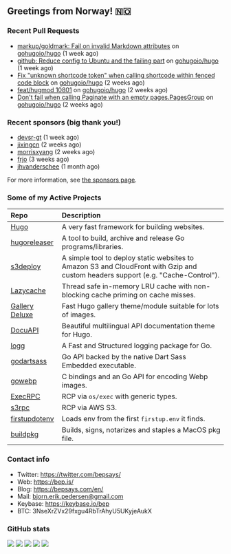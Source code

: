 ## Greetings from Norway! 🇳🇴

### Recent Pull Requests

- [markup/goldmark: Fail on invalid Markdown attributes](https://github.com/gohugoio/hugo/pull/10836) on [gohugoio/hugo](https://github.com/gohugoio/hugo) (1 week ago)
- [github: Reduce config to Ubuntu and the failing part](https://github.com/gohugoio/hugo/pull/10833) on [gohugoio/hugo](https://github.com/gohugoio/hugo) (1 week ago)
- [Fix &#34;unknown shortcode token&#34; when calling shortcode within fenced code block](https://github.com/gohugoio/hugo/pull/10822) on [gohugoio/hugo](https://github.com/gohugoio/hugo) (2 weeks ago)
- [feat/hugmod 10801](https://github.com/gohugoio/hugo/pull/10807) on [gohugoio/hugo](https://github.com/gohugoio/hugo) (2 weeks ago)
- [Don&#39;t fail when calling Paginate with an empty pages.PagesGroup](https://github.com/gohugoio/hugo/pull/10803) on [gohugoio/hugo](https://github.com/gohugoio/hugo) (2 weeks ago)

### Recent sponsors (big thank you!)

- [devsr-gt](https://github.com/devsr-gt) (1 week ago)
- [jixingcn](https://github.com/jixingcn) (2 weeks ago)
- [morrisxyang](https://github.com/morrisxyang) (2 weeks ago)
- [frjo](https://github.com/frjo) (3 weeks ago)
- [jhvanderschee](https://github.com/jhvanderschee) (1 month ago)

For more information, see [the sponsors page](https://github.com/sponsors/bep/).

### Some of my Active Projects

| Repo  | Description |
| :---------------------------------------- | :------------------------------------------- |
| [Hugo](https://github.com/gohugoio/hugo)|A very fast framework for building websites. |
| [hugoreleaser](https://github.com/gohugoio/hugoreleaser)| A tool to build, archive and release Go programs/libraries.  |
| [s3deploy](https://github.com/bep/s3deploy)| A simple tool to deploy static websites to Amazon S3 and CloudFront with Gzip and custom headers support (e.g. "Cache-Control").|
| [Lazycache](https://github.com/bep/lazycache)| Thread safe in-memory LRU cache with non-blocking cache priming on cache misses.  |
| [Gallery Deluxe](https://github.com/bep/gallerydeluxe)|Fast Hugo gallery theme/module suitable for lots of images.  |
| [DocuAPI](https://github.com/bep/docuapi)| Beautiful multilingual API documentation theme for Hugo.  |
| [logg](https://github.com/bep/logg)| A Fast and Structured logging package for Go.  |
| [godartsass](https://github.com/bep/godartsass)| Go API backed by the native Dart Sass Embedded executable. |
| [gowebp](https://github.com/bep/gowebp)|C bindings and an Go API for encoding Webp images. |
| [ExecRPC](https://github.com/bep/execrpc)|RCP via `os/exec` with generic types.  |
| [s3rpc](https://github.com/bep/s3rpc)|RCP via AWS S3.|
| [firstupdotenv](https://github.com/bep/firstupdotenv)|Loads env from the first `firstup.env` it finds. |
| [buildpkg](https://github.com/bep/buildpkg)| Builds, signs, notarizes and staples a MacOS pkg file. |

### Contact info
- Twitter: https://twitter.com/bepsays/
- Web: https://bep.is/
- Blog: https://bepsays.com/en/
- Mail: bjorn.erik.pedersen@gmail.com
- Keybase: https://keybase.io/bep
- BTC: 3NseXrZVx29fxgu4RbTrAhyU5UKyjeAukX


### GitHub stats

![](https://github-profile-summary-cards.vercel.app/api/cards/profile-details?username=bep&theme=github)
![](https://github-profile-summary-cards.vercel.app/api/cards/repos-per-language?username=bep&theme=github)
![](https://github-profile-summary-cards.vercel.app/api/cards/most-commit-language?username=bep&theme=github)
![](https://github-profile-summary-cards.vercel.app/api/cards/stats?username=bep&theme=github)
![](https://github-profile-summary-cards.vercel.app/api/cards/productive-time?username=bep&theme=github)
